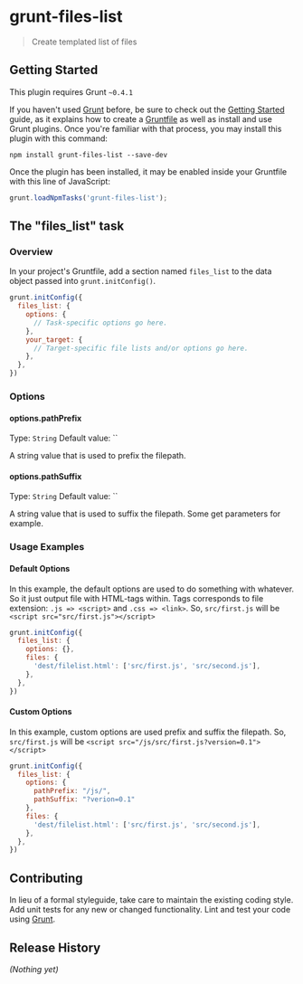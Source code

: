 # grunt-files-list

> Create templated list of files

## Getting Started
This plugin requires Grunt `~0.4.1`

If you haven't used [Grunt](http://gruntjs.com/) before, be sure to check out the [Getting Started](http://gruntjs.com/getting-started) guide, as it explains how to create a [Gruntfile](http://gruntjs.com/sample-gruntfile) as well as install and use Grunt plugins. Once you're familiar with that process, you may install this plugin with this command:

```shell
npm install grunt-files-list --save-dev
```

Once the plugin has been installed, it may be enabled inside your Gruntfile with this line of JavaScript:

```js
grunt.loadNpmTasks('grunt-files-list');
```

## The "files_list" task

### Overview
In your project's Gruntfile, add a section named `files_list` to the data object passed into `grunt.initConfig()`.

```js
grunt.initConfig({
  files_list: {
    options: {
      // Task-specific options go here.
    },
    your_target: {
      // Target-specific file lists and/or options go here.
    },
  },
})
```

### Options

#### options.pathPrefix
Type: `String`
Default value: ``

A string value that is used to prefix the filepath.

#### options.pathSuffix
Type: `String`
Default value: ``

A string value that is used to suffix the filepath. Some get parameters for example.

### Usage Examples

#### Default Options
In this example, the default options are used to do something with whatever. So it just output file with HTML-tags within. Tags corresponds to file extension: `.js => <script>` and `.css => <link>`. So, `src/first.js` will be `<script src="src/first.js"></script>`

```js
grunt.initConfig({
  files_list: {
    options: {},
    files: {
      'dest/filelist.html': ['src/first.js', 'src/second.js'],
    },
  },
})
```


#### Custom Options
In this example, custom options are used prefix and suffix the filepath. So, `src/first.js` will be `<script src="/js/src/first.js?version=0.1"></script>`

```js
grunt.initConfig({
  files_list: {
    options: {
      pathPrefix: "/js/",
      pathSuffix: "?verion=0.1"
    },
    files: {
      'dest/filelist.html': ['src/first.js', 'src/second.js'],
    },
  },
})
```

## Contributing
In lieu of a formal styleguide, take care to maintain the existing coding style. Add unit tests for any new or changed functionality. Lint and test your code using [Grunt](http://gruntjs.com/).

## Release History
_(Nothing yet)_
